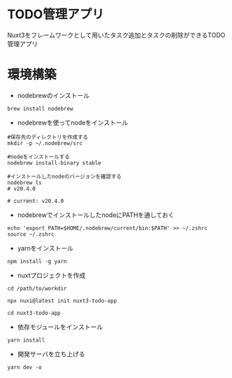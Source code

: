 # TODO管理アプリ
Nuxt3をフレームワークとして用いたタスク追加とタスクの削除ができるTODO管理アプリ
# 環境構築
- nodebrewのインストール
```shell
brew install nodebrew
```
- nodebrewを使ってnodeをインストール
```shell
#保存先のディレクトリを作成する
mkdir -p ~/.nodebrew/src

#nodeをインストールする
nodebrew install-binary stable

#インストールしたnodeのバージョンを確認する
nodebrew ls
# v20.4.0

# current: v20.4.0
```
- nodebrewでインストールしたnodeにPATHを通しておく
```shell
echo 'export PATH=$HOME/.nodebrew/current/bin:$PATH' >> ~/.zshrc
source ~/.zshrc
```
- yarnをインストール
```shell
npm install -g yarn
```
- nuxtプロジェクトを作成
```shell
cd /path/to/workdir

npx nuxi@latest init nuxt3-todo-app

cd nuxt3-todo-app
```
- 依存モジュールをインストール
```shell
yarn install
```
- 開発サーバを立ち上げる
```shell
yarn dev -o
```

